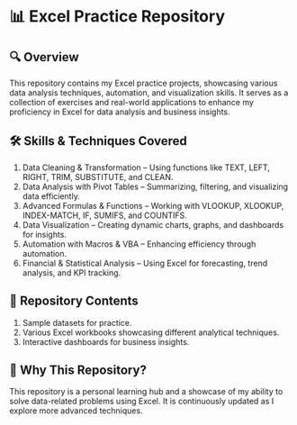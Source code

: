 # 📊 Excel Practice Repository

## 🔍 Overview
This repository contains my Excel practice projects, showcasing various data analysis techniques, automation, and visualization skills. It serves as a collection of exercises and real-world applications to enhance my proficiency in Excel for data analysis and business insights.

## 🛠️ Skills & Techniques Covered
1. Data Cleaning & Transformation – Using functions like TEXT, LEFT, RIGHT, TRIM, SUBSTITUTE, and CLEAN.
2. Data Analysis with Pivot Tables – Summarizing, filtering, and visualizing data efficiently.
3. Advanced Formulas & Functions – Working with VLOOKUP, XLOOKUP, INDEX-MATCH, IF, SUMIFS, and COUNTIFS.
4. Data Visualization – Creating dynamic charts, graphs, and dashboards for insights.
5. Automation with Macros & VBA – Enhancing efficiency through automation.
6. Financial & Statistical Analysis – Using Excel for forecasting, trend analysis, and KPI tracking.

## 📂 Repository Contents
1. Sample datasets for practice.
2. Various Excel workbooks showcasing different analytical techniques.
3. Interactive dashboards for business insights.

## 🚀 Why This Repository?
This repository is a personal learning hub and a showcase of my ability to solve data-related problems using Excel. It is continuously updated as I explore more advanced techniques.
